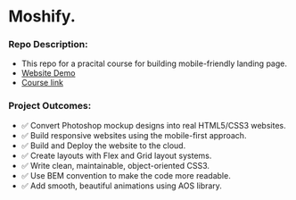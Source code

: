 # Moshify.

### Repo Description:

- This repo for a pracital course for building mobile-friendly landing page.
- [Website Demo](https://my-moshify.netlify.app/#)
- [Course link](https://codewithmosh.com/p/the-ultimate-html-css-part3)

### Project Outcomes:

- ✅ Convert Photoshop mockup designs into real HTML5/CSS3 websites.
- ✅ Build responsive websites using the mobile-first approach.
- ✅ Build and Deploy the website to the cloud.
- ✅ Create layouts with Flex and Grid layout systems.
- ✅ Write clean, maintainable, object-oriented CSS3.
- ✅ Use BEM convention to make the code more readable.
- ✅ Add smooth, beautiful animations using AOS library.
